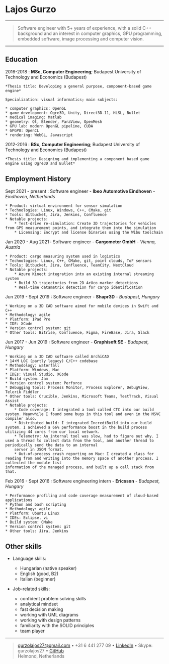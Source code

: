 # Lajos Gurzo

----

> Software engineer with 5+ years of experience, with a solid C++ background
> and an interest in computer graphics, GPU programming, embedded software, image processing and computer vision.

----

## Education

2016-2018
:   **MSc, Computer Engineering**; Budapest University of Technology and Economics (Budapest)

    *Thesis title: Developing a general purpose, component-based game engine*

    Specialization: visual informatics; main subjects:

    * computer graphics: OpenGL
    * game development: Ogre3D, Unity, Direct3D-11, HLSL, Bullet
    * medical imaging: Matlab
    * geometry: Qt, Blender, ParaView, OpenMesh
    * GPU lab: modern OpenGL pipeline, CUDA
    * GPGPU: OpenCL
    * rendering: WebGL, Javascript

2012-2016
:   **BSc, Computer Engineering**; Budapest University of Technology and Economics (Budapest)

    *Thesis title: Designing and implementing a component based game engine using Ogre3D and Bullet*

## Employment History

Sept 2021 - present
:   Software engineer - **Ibeo Automotive Eindhoven** - *Eindhoven, Netherlands*

    * Product: virtual environment for sensor simulation
    * Technologies: Linux, Windows, C++, CMake, git
    * Tools: Bitbucket, Jira, Jenkins, Confluence
    * Notable projects:
        * Test-drive re-simulation: Create 3D trajectories for vehicles from GPS measurement points, and integrate them into the simulation
        * Licensing: Encrypt and license binaries using the Wibu toolchain

Jan 2020 - Aug 2021
:   Software engineer - **Cargometer GmbH** - *Vienna, Austria*

    * Product: cargo measuring system used in logistics
    * Technologies: Linux, C++, CMake, git, point clouds, ToF sensors
    * Tools: Bitbucket, Jira, Confluence, TeamCity, NextCloud
    * Notable projects:
        * Azure Kinect integration into an existing internal streaming system
        * Build 3D trajectories from 2D ArUco marker detections
        * Real-time datamatrix detection for cargo identification

Jun 2019 - Sept 2019
:   Software engineer - **Shapr3D** - *Budapest, Hungary*

    * Working on a 3D CAD software aimed for mobile devices in Swift and C++
    * Methodology: agile
    * Platform: IPad Pro
    * IDE: XCode
    * Version control system: git
    * Other tools: Bitrise, Confluence, Figma, FireBase, Jira, Slack

Jun 2017 - Jun 2019
:   Software engineer - **Graphisoft SE** - *Budapest, Hungary*

    * Working on a 3D CAD software called ArchiCAD
    * 14+M LOC (partly legacy) C/C++ codebase
    * Methodology: waterfall
    * Platform: Windows, Mac
    * IDEs: Visual Studio, XCode
    * Build system: Jam
    * Version control system: Perforce
    * Debugging tools: Process Monitor, Process Explorer, DebugView, Telerik Fiddler
    * Other tools: Crucible, Jenkins, Microsoft Teams, TestTrack, Visual Assist
    * Notable projects:
        * Code coverage: I integrated a tool called CTC into our build system. Meanwhile I found some bugs in this tool and even in the MSVC compiler also.
        * Distributed build: I integrated IncrediBuild into our build system. I achieved a 66% performance boost in the build process utilizing 44 cores from our local network.
        * Telemetry: An internal tool was slow, had to figure out why. I used a thread to collect data from the tool, and another thread to periodically send the data to an internal
        server in JSON format.
        * Out-of-process crash reporting on Mac: I created a class for reading from and writing into the memory space of another process. I collected the module list
	information of the managed process, and built up a call stack from that.

Feb 2016 - Sept 2016
:   Software engineering intern - **Ericsson** - *Budapest, Hungary*

    * Performance profiling and code coverage measurement of cloud-based applications
    * Python and bash scripting
    * Methodology: agile
    * Platform: Ubuntu Linux
    * IDEs: Eclipse, vi
    * Build system: CMake
    * Version control system: git
    * Other tools: Jira, Jenkins

## Other skills

* Language skills:

    * Hungarian (native speaker)
    * English (good, B2)
    * Italian (beginner)

* Job-related skills:
    * confident problem solving skills
    * analytical mindset
    * fast decision making
    * working with UML diagrams
    * working with design patterns
    * familiarity with the SOLID principles
    * team player

----

> <gurzolajos27@gmail.com> • +31 6 441 277 09 • [LinkedIn](www.linkedin.com/in/lajos-gurzo-3436a393) • Skype: gurzolajos27 • [GitHub](https://github.com/gl0527)\
> Helmond, Netherlands
